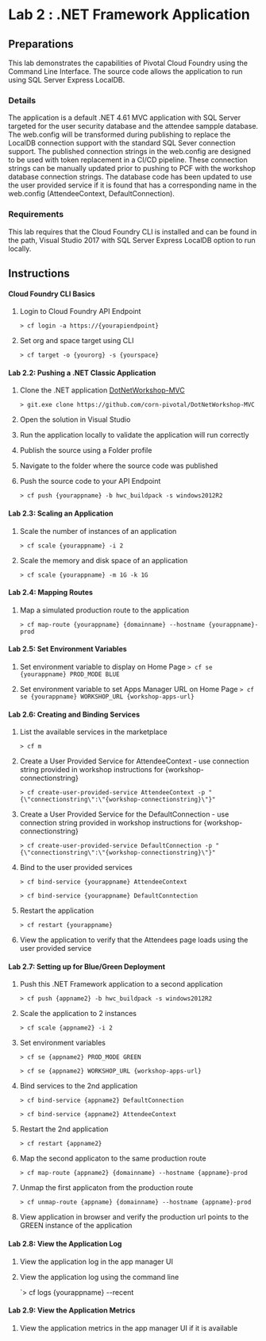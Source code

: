 # Lab 2 : .NET Framework Application

## Preparations
This lab demonstrates the capabilities of Pivotal Cloud Foundry using the Command Line Interface. The source code allows the application to run using SQL Server Express LocalDB. 

### Details
The application is a default .NET 4.61 MVC application with SQL Server targeted for the user security database and the attendee sampple database.  The web.config will be transformed during publishing to replace the LocalDB connection support with the standard SQL Sever connection support.  The published connection strings in the web.config are designed to be used with token replacement in a CI/CD pipeline.  These connection strings can be manually updated prior to pushing to PCF with the workshop database connection strings.  The database code has been updated to use the user provided service if it is found that has a corresponding name in the web.config (AttendeeContext, DefaultConnection).

### Requirements
This lab requires that the Cloud Foundry CLI is installed and can be found in the path, Visual Studio 2017 with SQL Server Express LocalDB option to run locally.

## Instructions
#### Cloud Foundry CLI Basics
1. Login to Cloud Foundry API Endpoint

	`> cf login -a https://{yourapiendpoint}`
 
2. Set org and space target using CLI

	`> cf target -o {yourorg} -s {yourspace}`
 

#### Lab 2.2: Pushing a .NET Classic Application
1. Clone the .NET application [DotNetWorkshop-MVC](https://github.com/corn-pivotal/DotNetWorkshop-MVC)

	`> git.exe clone https://github.com/corn-pivotal/DotNetWorkshop-MVC`
 
2. Open the solution in Visual Studio

3. Run the application locally to validate the application will run correctly

3. Publish the source using a Folder profile

4. Navigate to the folder where the source code was published

5. Push the source code to your API Endpoint

	`> cf push {yourappname} -b hwc_buildpack -s windows2012R2`
 
#### Lab 2.3: Scaling an Application
1. Scale the number of instances of an application

	`> cf scale {yourappname} -i 2`

2. Scale the memory and disk space of an application

	`> cf scale {yourappname} -m 1G -k 1G`

#### Lab 2.4: Mapping Routes
1. Map a simulated production route to the application

	`> cf map-route {yourappname} {domainname} --hostname {yourappname}-prod`

#### Lab 2.5: Set Environment Variables
1. Set environment variable to display on Home Page
	`> cf se {yourappname} PROD_MODE BLUE`

2. Set environment variable to set Apps Manager URL on Home Page
	`> cf se {yourappname} WORKSHOP_URL {workshop-apps-url}`

#### Lab 2.6: Creating and Binding Services
1. List the available services in the marketplace

	`> cf m`

2. Create a User Provided Service for AttendeeContext - use connection string provided in workshop instructions for {workshop-connectionstring}

	`> cf create-user-provided-service AttendeeContext -p "{\"connectionstring\":\"{workshop-connectionstring}\"}"`

3. Create a User Provided Service for the DefaultConnection - use connection string provided in workshop instructions for {workshop-connectionstring}

	`> cf create-user-provided-service DefaultConnection -p "{\"connectionstring\":\"{workshop-connectionstring}\"}"`

4. Bind to the user provided services

	`> cf bind-service {yourappname} AttendeeContext`
    
    `> cf bind-service {yourappname} DefaultConntection`

5. Restart the application

	`> cf restart {yourappname}`

6. View the application to verify that the Attendees page loads using the user provided service

#### Lab 2.7: Setting up for Blue/Green Deployment
1. Push this .NET Framework application to a second application

	`> cf push {appname2} -b hwc_buildpack -s windows2012R2`

2. Scale the application to 2 instances

	`> cf scale {appname2} -i 2`

3. Set environment variables

	`> cf se {appname2} PROD_MODE GREEN`
    
    `> cf se {appname2} WORKSHOP_URL {workshop-apps-url}`

4. Bind services to the 2nd application

	`> cf bind-service {appname2} DefaultConnection`
    
    `> cf bind-service {appname2} AttendeeContext`

5. Restart the 2nd application

	`> cf restart {appname2}`

6. Map the second applicaton to the same production route

	`> cf map-route {appname2} {domainname} --hostname {appname}-prod`

7. Unmap the first applicaton from the production route

	`> cf unmap-route {appname} {domainname} --hostname {appname}-prod`

8. View application in browser and verify the production url points to the GREEN instance of the application

#### Lab 2.8: View the Application Log
1. View the application log in the app manager UI

2. View the application log using the command line

	`> cf logs {yourappname} --recent

#### Lab 2.9: View the Application Metrics
1. View the application metrics in the app manager UI if it is available
